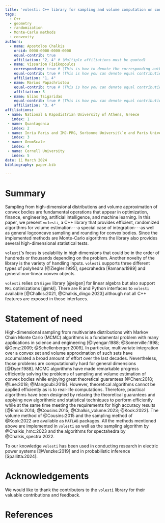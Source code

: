 ```yaml
---
title: 'volesti: C++ library for sampling and volume computation on convex bodies'
tags:
  - C++
  - geometry
  - randomization
  - Monte-Carlo methods
  - convexity
authors:
  - name: Apostolos Chalkis
    orcid: 0000-0000-0000-0000
    equal-contrib: true
    affiliation: "2, 4" # (Multiple affiliations must be quoted)
  - name: Vissarion Fisikopoulos
    corresponding: true # (This is how to denote the corresponding author)
    equal-contrib: true # (This is how you can denote equal contributions between multiple authors)
    affiliation: "1, 4"
  - name: Marios Papachristou
    equal-contrib: true # (This is how you can denote equal contributions between multiple authors)
    affiliation: 5
  - name: Elias Tsigaridas
    equal-contrib: true # (This is how you can denote equal contributions between multiple authors)
    affiliation: "3, 4"
affiliations:
 - name: National & Kapodistrian University of Athens, Greece
   index: 1
 - name: Quantagonia
   index: 2
 - name: Inria Paris and IMJ-PRG, Sorbonne Universit\`e and Paris Universit\`e
   index: 3
 - name: GeomScale
   index: 4
 - name: Cornell University
   index: 5
date: 11 March 2024
bibliography: paper.bib

---
```


# Summary

Sampling from high-dimensional distributions and volume approximation of convex
bodies are fundamental operations that appear in optimization, finance,
engineering, artificial intelligence, and machine learning.
In this paper, we present `volesti`, a C++ library that provides efficient, randomized algorithms for
volume estimation---a special case of integration---as well as general logconcave sampling and
rounding for convex bodies.
Since the implemented methods are Monte-Carlo algorithms the library also provides several
high-dimensional statistical tests.

`volesti`'s focus is scalability in high dimensions that could be in the order of hundreds or thousands
depending on the problem.
Another novelty of the library is the variety of handling inputs.
`volesti` supports three different types of polyhedra [@Ziegler:1995], specrahedra [Ramana:1999]
and general non-linear convex objects.

`volesti` relies on `Eigen` library [@eigen] for linear algebra but also support `MKL` optimizations [@mkl].
There are R and Python interfaces to `volesti` available [@Chalkis:2021, @Chalkis_dingo:2023]
although not all C++ features are exposed in those interfaces.

# Statement of need

High-dimensional sampling from multivariate distributions with Markov Chain Monte Carlo (MCMC)
algorithms is a fundamental problem with many applications in science and engineering [@Iyengar:1988;
@Somerville:1998; @Genz:2009; @Schellenberger:2009].
In particular, multivariate integration over a convex set and volume approximation of such sets
have accumulated a broad amount of effort over the last decades.
Nevertheless, those problems are computationally hard for general dimensions [@Dyer:1988].
MCMC algorithms have made remarkable progress efficiently solving the problems of sampling and
volume estimation of convex bodies while enjoying great theoretical guarantees [@Chen:2018; @Lee:2018;
@Mangoubi:2019]. However, theoretical algorithms cannot be applied efficiently as is to real-life
computations.
Therefore, practical algorithms have been designed by relaxing the theoretical guarantees and
applying new algorithmic and statistical techniques to perform efficiently while at the same time
meeting the requirements for high accuracy results [@Emiris:2014; @Cousins:2015; @Chalkis_volume:2023;
@Kook:2022].
The volume method of @Cousins:2015 and the sampling method of @Kook:2022 are available as `MATLAB`
packages.
All the methods mentioned above are implemented in `volesti` as well as the sampling algorithm by
@Chalkis_hmc:2023 and the algorithms for spectahedra by @Chalkis_spectra:2022.

To our knowledge `volesti` has been used in conducting research in electric power systems [@Venzke:2019]
and in probabilistic inference [Spallitta:2024].


# Acknowledgements

We would like to thank the contributors to the `volesti` library for their valuable contributions and
feedback.

# References